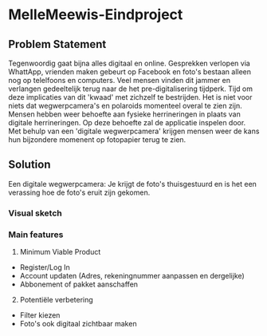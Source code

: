 # MelleMeewis-Eindproject

## Problem Statement
Tegenwoordig gaat bijna alles digitaal en online. Gesprekken verlopen via WhattApp, vrienden maken gebeurt op Facebook en foto's bestaan alleen nog op telelfoons en computers. Veel mensen vinden dit jammer en verlangen gedeeltelijk terug naar de het pre-digitalisering tijdperk. Tijd om deze implicaties van dit 'kwaad' met zichzelf te bestrijden. Het is niet voor niets dat  wegwerpcamera's en polaroids momenteel overal te zien zijn. Mensen hebben weer behoefte aan fysieke herrineringen in plaats van digitale herrineringen. Op deze behoefte zal de applicatie inspelen door. Met behulp van een 'digitale wegwerpcamera' krijgen mensen weer de kans hun bijzondere momenent op fotopapier terug te zien.

## Solution
Een digitale wegwerpcamera: Je krijgt de foto's thuisgestuurd en is het een verassing hoe de foto's eruit zijn gekomen.

### Visual sketch

### Main features
1) Minimum Viable Product
  * Register/Log In
  * Account updaten (Adres, rekeningnummer aanpassen en dergelijke)
  * Abbonement of pakket aanschaffen

2) Potentiële verbetering
  * Filter kiezen
  * Foto's ook digitaal zichtbaar maken
